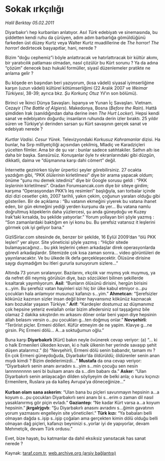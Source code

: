 # Sokak ırkçılığı

*Halil Berktay 05.02.2011*

<div class="yazi"><p>Diyarbakır’ı hep kurbanları anlatıyor. Asıl <i>Türk</i> edebiyatı ve sinemasında, bu şiddetten kendi ruhu da çürüyen, adım adım barbarlığa gömüldüğünü farkeden üst düzey Kurtz veya Walter Kurtz muadillerine de <i>The horror! The horror!</i> dedirtecek başyapıtlar, hani, nerede ? </p>
<p>Bizim “doğu cephemiz”i böyle anlattıracak ve hatırlattıracak bir kültür akımı, bir yaratıcılık patlaması olmadan, nasıl çözülür bu Kürt sorunu ? Ya da adına “çözüm” denecek bazı hukukî formüller, siyasî düzenlemeler pratikte ne anlama gelir ?</p>
<p>Bu köşede en başından beri yazıyorum, (kısa vâdeli) siyasal iyimserliğime karşın (uzun vâdeli) kültürel kötümserliğimi (22 Aralık 2007 ve <i>Weimar Türkiyesi</i>, 38-39; ayrıca bkz. <i>Şu Korkunç Otuz Yıl</i>’ın son bölümü). </p>
<p>Birinci ve İkinci Dünya Savaşları. İspanya ve Yunan İç Savaşları. Vietnam. Cezayir (<i>The Battle of Algiers</i>). Makedonya, Bosna (<i>Before the Rain</i>). Hattâ şimdiden Irak (sanıldığından daha derine inen <i>The Hurt Locker</i>). Hepsi kendi sanat ve edebiyatını doğurdu; insanların ruhunda derin izler bıraktı. 25 yıldır süren ve Türkiye’yi derinden sarsan şu Kürt savaşının gerçek sanat ve edebiyatı nerede ?<br/><br/><i>Kurtlar Vadisi</i>. <i>Cesur Yürek</i>. Televizyondaki <i>Korkusuz Kahramanlar</i> dizisi. Ha bunlar, ha Sırp milliyetçiliği açısından çekilmiş, Mladiç ve Karadziçleri yücelten filmler. Ama bir de şu var : bunlar sadece satıhtakiler. Sathın altı ise daha bir başka. Sansürsüz. Konuşanlar öyle tv ekranlarındaki gibi düzgün, dikkatli, daima ve “düşmanına karşı dahi cömert” değil.</p>
<p>İnternette gezinirken tüyler ürpertici şeyler görebilirsiniz. 27 ocakta yazdığım gibi, “PKK <i>ölülerinin</i> kirletilmesi” diye bir arama yapacak oldum; önüme “şunu mu demek istediniz” diye bir Google sorusu geldi : “PKK <i>leşlerinin</i> kirletilmesi”. Oradan Forumsancak.com diye bir siteye girdim; karşıma “Operasyondan PKK’lı leş resimleri” başlığıyla, sarı torbalar içinde dizi dizi cesetler çıktı, 2007 tarihli, yakın çekim, çoğunun yaraları olduğu gibi gösterilen. Bir de açıklama : “Bu vatanın ekmeğini yiyerek bu vatana ihanet eden, bir gün ekmeğini yediği yerden kurşunu da yer... Bu vatana namlu doğrultmuş köpeklerin daha yüzlercesi, şu anda güneydoğu ve Kuzey Irak’taki kırsalda, bu şekilde yatıyorlar.” Yorum yollayan biri şöyle yazmış : “Son zamanlardaki baktığım en iyi konu bu. Bu şerefsiz vatansız it leşlerini görmek çok iyi geliyor bana.” </p>
<p>GizliSirlar.com sitesinde de, benzer bir şekilde, 16 Eylül 2009’dan “ölü PKK leşleri” yer alıyor. Site yöneticisi şöyle yazmış : “Hiçbir sitede bulamayacağınız... bu pkk leşlerini çeken arkadaşlar direk operasyonlarda görevli arkadaşlardır. Sitemizde çok kısa zaman sonra... video görüntüleri de yayınlanacaktır. Ve bu ülkede ilk defa gerçekleşecektir. Ölüsüne dirisine saygı duymadığım bu itleri gururla sunuyorum sizlere...” </p>
<p>Altında 73 yorum sıralanıyor. Bazılarını, ırkçılık var mıymış yok muymuş, ya da nefret dili neymiş görülsün diye, bazı sözcükleri bilinen şekillerde kısaltarak yayımlıyorum. <b>Asil</b>: “Bunların ölüsünü dirisini, hergün birisini s...yim. Bu şerefsiz vatan hayinleri sizi hiç bir ülke kabul etmiyor o...pu çocukları hala anlamıyor musunuz kafanızı s...yim.” <b>Ahmetcan</b>: “Şerefsizler kökünüz kazınsın sizler insan değil birer hayvansınız kökünüz kazınacak kanı bozuklar yaşasın Türkiye.” <b>Arif</b>: “Kardeşler dostumuz az düşmanımız çok hepsine yeteriz evelallah onlar bizim afedersiniz sol taşşağımız bile olamaz 2 dakika sıkıştırdın mı arkasını döner onlar beni yapın diye hepsinin allah belasını versin o...pu çocukları g...ten doğmuş onlar.” <b>Nevşehirli</b>: “Terörist piçler. Ermeni dölleri. Küfür etmeyim de ne yapim. Klavye g...ne girsin. Piç Ermeni dölü... A...a soktuğumun oğlu.” </p>
<p>Buna karşı <b>Diyarbakırlı</b> [Kürt] bakın neyle övünerek cevap veriyor: (a) “... ki o halk Ermenileri ülkeden kovan, ki o halk ülkenin her yerinde savaşıp şehit düşen atalarımız.” (b) “Nevşehirli, Ermeni dölü senin babandır, tamam mı ? En çok Ermeni güneydoğuda, Diyarbakır’da öldürüldü; öldürenler senin anan mıydı kimdi ? Bizim dedelerimizdi...” <b>Mustafa</b> da ona cevap veriyor: “Diyarbakırlı senin ananı avradını s...yim s...min çocuğu sen nesin lannnnnnnnn seni bi bulsam ananı da s...dim babanı da.” <b>Asker</b>: “Ulan Diyarbakırlı senin anlayacağın dilden söyliyeyim de belki anla; o kuru kıçınızı Ermenilere, Ruslara ya da kalleş Avrupa’ya döneceğinize...” <br/><br/><b>Kurban olam sana askerim</b>: “Ulan bana bu piçleri savunmayın hepsinin a...a koyum o...pu çocukları Diyarbakırlı seni ananı bi s...erim o zaman dil nasıl yasaklanırmış gör piçin evladı.” <b>Gaziantep</b>: “Ne kadar Kürt varsa a...a koyum hepsinin.” <b>jkrgalrjgvb</b>: “Şu Diyarbakırlı anasını avradını s...ğimin gavatının yorum yazmasını engelleyin site yöneticileri.” <b>Türk kızı</b>: “Ya babaları belli olmayan dağda s..işip s..işip çoğalan ama gerçekten kimin dölü olduğu belli olmayan dağ piçleri, kafanızı beyninizi s..yorlar iyi de yapıyorlar, devam Mehmetçik, devam Türk ordusu.” </p>
<p>Evet, bize hayatı, bu katmanlar da dahil eksiksiz yansıtacak has sanat nerede ?</p>
</div>

Kaynak: [taraf.com.tr](http://www.taraf.com.tr/halil-berktay/makale-sokak-irkciligi.htm), [web.archive.org (arşiv bağlantısı)](http://web.archive.org/web/20130820104750/http://www.taraf.com.tr/halil-berktay/makale-sokak-irkciligi.htm)

